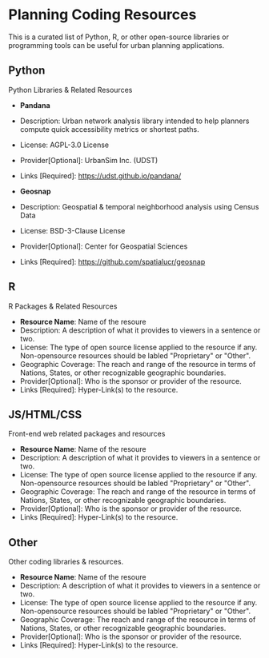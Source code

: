 # Planning Coding Resources
This is a curated list of Python, R, or other open-source libraries or programming tools can be useful for urban planning applications. 

## Python
Python Libraries & Related Resources

* **Pandana**
 * Description: Urban network analysis library intended to help planners compute quick accessibility metrics or shortest paths.
 * License: AGPL-3.0 License
 * Provider[Optional]: UrbanSim Inc. (UDST) 
 * Links [Required]: https://udst.github.io/pandana/
 
* **Geosnap**
 * Description: Geospatial & temporal neighborhood analysis using Census Data
 * License: BSD-3-Clause License 
 * Provider[Optional]: Center for Geospatial Sciences
 * Links [Required]: https://github.com/spatialucr/geosnap

## R
R Packages & Related Resources

* **Resource Name**: Name of the resoure
 * Description: A description of what it provides to viewers in a sentence or two. 
 * License: The type of open source license applied to the resource if any. Non-opensource resources should be labled "Proprietary" or "Other".
 * Geographic Coverage: The reach and range of the resource in terms of Nations, States, or other recognizable geographic boundaries.
 * Provider[Optional]: Who is the sponsor or provider of the resource. 
 * Links [Required]: Hyper-Link(s) to the resource. 
 

## JS/HTML/CSS
Front-end web related packages and resources

* **Resource Name**: Name of the resoure
 * Description: A description of what it provides to viewers in a sentence or two. 
 * License: The type of open source license applied to the resource if any. Non-opensource resources should be labled "Proprietary" or "Other".
 * Geographic Coverage: The reach and range of the resource in terms of Nations, States, or other recognizable geographic boundaries.
 * Provider[Optional]: Who is the sponsor or provider of the resource. 
 * Links [Required]: Hyper-Link(s) to the resource. 

## Other
Other coding libraries & resources.

* **Resource Name**: Name of the resoure
 * Description: A description of what it provides to viewers in a sentence or two. 
 * License: The type of open source license applied to the resource if any. Non-opensource resources should be labled "Proprietary" or "Other".
 * Geographic Coverage: The reach and range of the resource in terms of Nations, States, or other recognizable geographic boundaries.
 * Provider[Optional]: Who is the sponsor or provider of the resource. 
 * Links [Required]: Hyper-Link(s) to the resource. 
